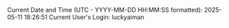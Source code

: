 Current Date and Time (UTC - YYYY-MM-DD HH:MM:SS formatted): 2025-05-11 18:26:51
Current User's Login: luckyaiman
